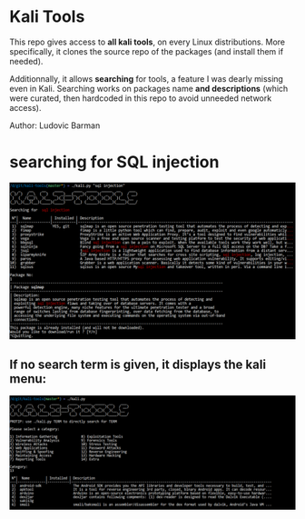 # Kali Tools

This repo gives access to **all kali tools**, on every Linux distributions. More specifically, it clones the source repo of the packages (and install them if needed).

Additionnally, it allows **searching** for tools, a feature I was dearly missing even in Kali. Searching works on packages name **and descriptions** (which were curated, then hardcoded in this repo to avoid unneeded network access).

Author: Ludovic Barman

# searching for SQL injection

![demo 1](demo1.png "Search demo on kali tools")

## If no search term is given, it displays the kali menu:

![demo 2](demo2.png "Menu demo on kali tools")
